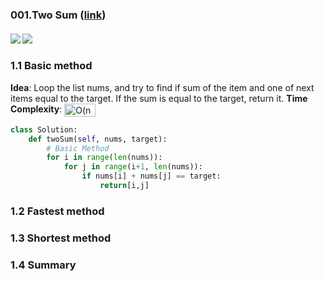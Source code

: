 ### 001.Two Sum ([link](https://leetcode.com/problems/two-sum/))
#### ![](https://img.shields.io/badge/Tag-Array-brightgreen.svg) ![](https://img.shields.io/badge/Difficult-Easy-brightgreen.svg)
### 1.1 Basic method
**Idea**:  Loop the list nums, and try to find if sum of the item and one of next items equal to the target. If the sum is equal to the target, return it.
**Time Complexity**:  <img src="http://www.sciweavers.org/tex2img.php?eq=%20O%28n%5E%7B2%7D%20%29&bc=White&fc=Black&im=jpg&fs=12&ff=arev&edit=0" align="center" border="0" alt=" O(n^{2} )" width="50" height="21" />

``` python
class Solution:
    def twoSum(self, nums, target):
        # Basic Method
        for i in range(len(nums)):
            for j in range(i+1, len(nums)):
                if nums[i] + nums[j] == target:
                    return[i,j]
```

### 1.2 Fastest method


### 1.3 Shortest method


### 1.4 Summary
